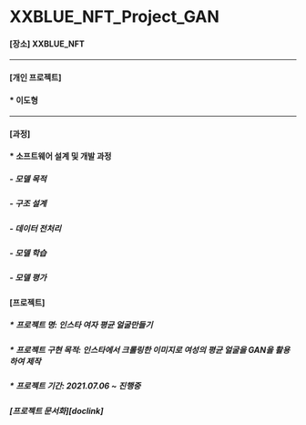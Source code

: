 
#  XXBLUE_NFT_Project_GAN

#### [장소]  XXBLUE_NFT
***

#### [개인 프로젝트]
####   * 이도형

***
#### [과정]
####  * 소프트웨어 설계 및 개발 과정
#####    - 모델 목적
#####    - 구조 설계
#####    - 데이터 전처리
#####    - 모델 학습
#####    - 모델 평가

####  [프로젝트]
#####  * 프로젝트 명: 인스타 여자 평균 얼굴만들기
#####  * 프로젝트 구현 목적: 인스타에서 크롤링한 이미지로 여성의 평균 얼굴을 GAN을 활용하여 제작
#####  * 프로젝트 기간: 2021.07.06 ~ 진행중

##### [프로젝트 문서화][doclink]
